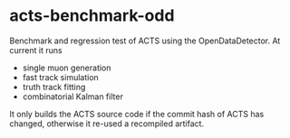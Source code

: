 # acts-benchmark-odd

Benchmark and regression test of ACTS using the OpenDataDetector.
At current it runs 
 * single muon generation
 * fast track simulation
 * truth track fitting
 * combinatorial Kalman filter

It only builds the ACTS source code if the commit hash of ACTS has changed,
otherwise it re-used a recompiled artifact.